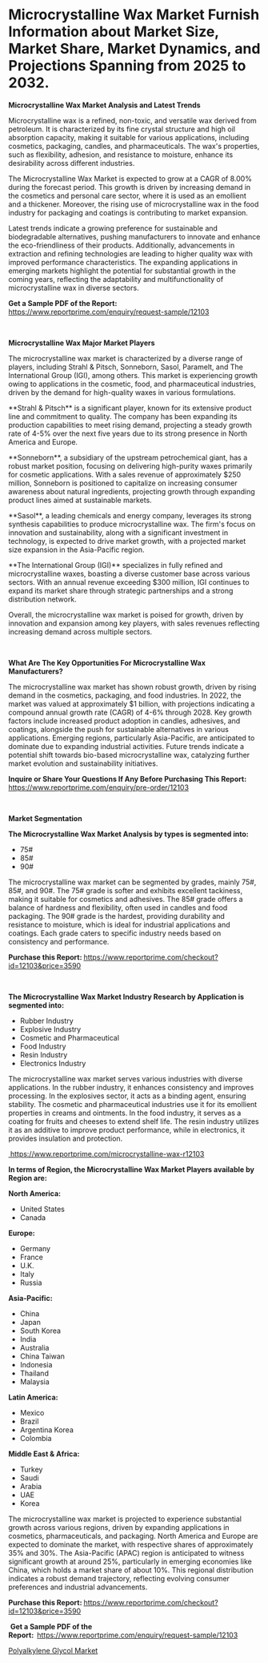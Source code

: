 <p><h1>Microcrystalline Wax Market Furnish Information about Market Size, Market Share, Market Dynamics, and Projections Spanning from 2025 to 2032.</h1></p><p><strong>Microcrystalline Wax Market Analysis and Latest Trends</strong></p>
<p><p>Microcrystalline wax is a refined, non-toxic, and versatile wax derived from petroleum. It is characterized by its fine crystal structure and high oil absorption capacity, making it suitable for various applications, including cosmetics, packaging, candles, and pharmaceuticals. The wax's properties, such as flexibility, adhesion, and resistance to moisture, enhance its desirability across different industries.</p><p>The Microcrystalline Wax Market is expected to grow at a CAGR of 8.00% during the forecast period. This growth is driven by increasing demand in the cosmetics and personal care sector, where it is used as an emollient and a thickener. Moreover, the rising use of microcrystalline wax in the food industry for packaging and coatings is contributing to market expansion. </p><p>Latest trends indicate a growing preference for sustainable and biodegradable alternatives, pushing manufacturers to innovate and enhance the eco-friendliness of their products. Additionally, advancements in extraction and refining technologies are leading to higher quality wax with improved performance characteristics. The expanding applications in emerging markets highlight the potential for substantial growth in the coming years, reflecting the adaptability and multifunctionality of microcrystalline wax in diverse sectors.</p></p>
<p><strong>Get a Sample PDF of the Report:&nbsp;</strong> <a href="https://www.reportprime.com/enquiry/request-sample/12103?utm_campaign=3165&utm_medium=2&utm_source=Github&utm_content=ia&utm_term=17032025&utm_id=microcrystalline-wax">https://www.reportprime.com/enquiry/request-sample/12103</a></p>
<p>&nbsp;</p>
<p><strong>Microcrystalline Wax Major Market Players</strong></p>
<p><p>The microcrystalline wax market is characterized by a diverse range of players, including Strahl & Pitsch, Sonneborn, Sasol, Paramelt, and The International Group (IGI), among others. This market is experiencing growth owing to applications in the cosmetic, food, and pharmaceutical industries, driven by the demand for high-quality waxes in various formulations.</p><p>**Strahl & Pitsch** is a significant player, known for its extensive product line and commitment to quality. The company has been expanding its production capabilities to meet rising demand, projecting a steady growth rate of 4-5% over the next five years due to its strong presence in North America and Europe.</p><p>**Sonneborn**, a subsidiary of the upstream petrochemical giant, has a robust market position, focusing on delivering high-purity waxes primarily for cosmetic applications. With a sales revenue of approximately $250 million, Sonneborn is positioned to capitalize on increasing consumer awareness about natural ingredients, projecting growth through expanding product lines aimed at sustainable markets.</p><p>**Sasol**, a leading chemicals and energy company, leverages its strong synthesis capabilities to produce microcrystalline wax. The firm's focus on innovation and sustainability, along with a significant investment in technology, is expected to drive market growth, with a projected market size expansion in the Asia-Pacific region. </p><p>**The International Group (IGI)** specializes in fully refined and microcrystalline waxes, boasting a diverse customer base across various sectors. With an annual revenue exceeding $300 million, IGI continues to expand its market share through strategic partnerships and a strong distribution network.</p><p>Overall, the microcrystalline wax market is poised for growth, driven by innovation and expansion among key players, with sales revenues reflecting increasing demand across multiple sectors.</p></p>
<p>&nbsp;</p>
<p><strong>What Are The Key Opportunities For Microcrystalline Wax Manufacturers?</strong></p>
<p><p>The microcrystalline wax market has shown robust growth, driven by rising demand in the cosmetics, packaging, and food industries. In 2022, the market was valued at approximately $1 billion, with projections indicating a compound annual growth rate (CAGR) of 4-6% through 2028. Key growth factors include increased product adoption in candles, adhesives, and coatings, alongside the push for sustainable alternatives in various applications. Emerging regions, particularly Asia-Pacific, are anticipated to dominate due to expanding industrial activities. Future trends indicate a potential shift towards bio-based microcrystalline wax, catalyzing further market evolution and sustainability initiatives.</p></p>
<p><strong>Inquire or Share Your Questions If Any Before Purchasing This Report:</strong> <a href="https://www.reportprime.com/enquiry/pre-order/12103?utm_campaign=3165&utm_medium=2&utm_source=Github&utm_content=ia&utm_term=17032025&utm_id=microcrystalline-wax">https://www.reportprime.com/enquiry/pre-order/12103</a></p>
<p>&nbsp;</p>
<p><strong>Market Segmentation</strong></p>
<p><strong>The Microcrystalline Wax Market Analysis by types is segmented into:</strong></p>
<p><ul><li>75#</li><li>85#</li><li>90#</li></ul></p>
<p><p>The microcrystalline wax market can be segmented by grades, mainly 75#, 85#, and 90#. The 75# grade is softer and exhibits excellent tackiness, making it suitable for cosmetics and adhesives. The 85# grade offers a balance of hardness and flexibility, often used in candles and food packaging. The 90# grade is the hardest, providing durability and resistance to moisture, which is ideal for industrial applications and coatings. Each grade caters to specific industry needs based on consistency and performance.</p></p>
<p><strong>Purchase this Report:&nbsp;</strong><a href="https://www.reportprime.com/checkout?id=12103&price=3590&utm_campaign=3165&utm_medium=2&utm_source=Github&utm_content=ia&utm_term=17032025&utm_id=microcrystalline-wax">https://www.reportprime.com/checkout?id=12103&price=3590</a></p>
<p>&nbsp;</p>
<p><strong>The Microcrystalline Wax Market Industry Research by Application is segmented into:</strong></p>
<p><ul><li>Rubber Industry</li><li>Explosive Industry</li><li>Cosmetic and Pharmaceutical</li><li>Food Industry</li><li>Resin Industry</li><li>Electronics Industry</li></ul></p>
<p><p>The microcrystalline wax market serves various industries with diverse applications. In the rubber industry, it enhances consistency and improves processing. In the explosives sector, it acts as a binding agent, ensuring stability. The cosmetic and pharmaceutical industries use it for its emollient properties in creams and ointments. In the food industry, it serves as a coating for fruits and cheeses to extend shelf life. The resin industry utilizes it as an additive to improve product performance, while in electronics, it provides insulation and protection.</p></p>
<p><a href="https://www.reportprime.com/microcrystalline-wax-r12103?utm_campaign=3165&utm_medium=2&utm_source=Github&utm_content=ia&utm_term=17032025&utm_id=microcrystalline-wax">&nbsp;https://www.reportprime.com/microcrystalline-wax-r12103</a></p>
<p><strong>In terms of Region, the Microcrystalline Wax Market Players available by Region are:</strong></p>
<p>
    <p> <strong> North America: </strong>
        <ul>
            <li>United States</li>
            <li>Canada</li>
        </ul>
        </p> 
    <p> <strong> Europe: </strong>
        <ul>
            <li>Germany</li>
            <li>France</li>
            <li>U.K.</li>
            <li>Italy</li>
            <li>Russia</li>
        </ul>
        </p> 
    <p> <strong> Asia-Pacific: </strong>
        <ul>
            <li>China</li>
            <li>Japan</li>
            <li>South Korea</li>
            <li>India</li>
            <li>Australia</li>
            <li>China Taiwan</li>
            <li>Indonesia</li>
            <li>Thailand</li>
            <li>Malaysia</li>
        </ul>
        </p> 
    <p> <strong> Latin America: </strong>
        <ul>
            <li>Mexico</li>
            <li>Brazil</li>
            <li>Argentina Korea</li>
            <li>Colombia</li>
        </ul>
        </p> 
    <p> <strong> Middle East & Africa: </strong>
        <ul>
            <li>Turkey</li>
            <li>Saudi</li>
            <li>Arabia</li>
            <li>UAE</li>
            <li>Korea</li>
        </ul>
    </p>
    </p>
<p><p>The microcrystalline wax market is projected to experience substantial growth across various regions, driven by expanding applications in cosmetics, pharmaceuticals, and packaging. North America and Europe are expected to dominate the market, with respective shares of approximately 35% and 30%. The Asia-Pacific (APAC) region is anticipated to witness significant growth at around 25%, particularly in emerging economies like China, which holds a market share of about 10%. This regional distribution indicates a robust demand trajectory, reflecting evolving consumer preferences and industrial advancements.</p></p>
<p><strong>Purchase this Report: </strong><a href="https://www.reportprime.com/checkout?id=12103&price=3590&utm_campaign=3165&utm_medium=2&utm_source=Github&utm_content=ia&utm_term=17032025&utm_id=microcrystalline-wax">https://www.reportprime.com/checkout?id=12103&price=3590</a></p>
<p>&nbsp;<strong>Get a Sample PDF of the Report:&nbsp;&nbsp;</strong><a href="https://www.reportprime.com/enquiry/request-sample/12103?utm_campaign=3165&utm_medium=2&utm_source=Github&utm_content=ia&utm_term=17032025&utm_id=microcrystalline-wax">https://www.reportprime.com/enquiry/request-sample/12103</a></p>
<p><strong></strong></p>
<p><p><a href="https://github.com/nibbsmantji/Market-Research-Report-List-1/blob/main/polyalkylene-glycol-market.md?utm_campaign=3165&utm_medium=2&utm_source=Github&utm_content=ia&utm_term=17032025&utm_id=microcrystalline-wax">Polyalkylene Glycol Market</a></p></p>